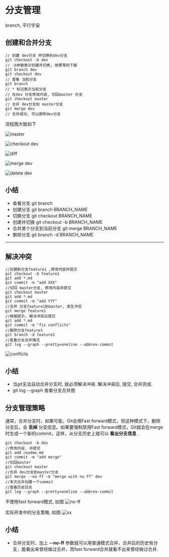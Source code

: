 分支管理
==
branch, 平行宇宙

创建和合并分支
--
```
// 创建 dev分支 并切换到dev分支
git checkout -b dev
// -b参数表示创建并切换, 效果等同下面
git branch dev
git checkout dev
// 查看 当前分支
git branch
// * 标记表示当前分支
// 在dev 分支修改内容, 切回master 分支
git checkout master
// 合并 dev分支到 master分支
git merge dev
// 合并成功, 可以删除dev分支
```
流程图大致如下

![master](https://www.liaoxuefeng.com/files/attachments/0013849087937492135fbf4bbd24dfcbc18349a8a59d36d000/0)

![checkout dev](https://www.liaoxuefeng.com/files/attachments/001384908811773187a597e2d844eefb11f5cf5d56135ca000/0)

![diff](https://www.liaoxuefeng.com/files/attachments/0013849088235627813efe7649b4f008900e5365bb72323000/0)

![merge dev](https://www.liaoxuefeng.com/files/attachments/00138490883510324231a837e5d4aee844d3e4692ba50f5000/0)

![delete dev](https://www.liaoxuefeng.com/files/attachments/001384908867187c83ca970bf0f46efa19badad99c40235000/0)

小结
--
- 查看分支 git branch
- 创建分支 git branch BRANCH_NAME
- 切换分支 git checkout BRANCH_NAME
- 创建并切换 git checkout -b BRANCH_NAME
- 合并某个分支到当前分支 git merge BRANCH_NAME
- 删除分支 git branch -d BRANCH_NAME
___________
解决冲突
--
```
//创建新分支feature1 ,修改内容并提交
git checkout -b feature1
git add *.md
git commit -m "add XXX"
//切回 master分支, 修改内容并提交
git checkout master
git add *.md
git commit -m "add YYY"
//合并 分支feature1到master, 发生冲突
git merge feature1
//根据提示, 解决冲突后提交
git add *.md
git commit -m "fix conflicts"
//删除分支feature1
git branch -d feature1
//查看分支合并情况
git log --graph --pretty=oneline --abbrev-commit
```
![conflicts](https://www.liaoxuefeng.com/files/attachments/001384909115478645b93e2b5ae4dc78da049a0d1704a41000/0)

小结
--
- 当git无法自动合并分支时, 就必须解决冲突. 解决冲突后, 提交, 合并完成.
- git log --graph 查看分支合并图

分支管理策略
--
通常，合并分支时，如果可能，Git会用Fast forward模式，但这种模式下，删除分支后，会 **丢掉** 分支信息。如果要强制禁用Fast forward模式，Git就会在merge时生成一个新的commit，这样，从分支历史上就可以 **看出分支信息** .

```
git checkout -b dev
//修改内容, 并提交
git add readme.md
git commit -m "add merge"
//切回master
git checkout master
//合并 dev分支到master分支
git merge --no-ff -m "merge with no-ff" dev
//本次合并创建一个commit
//查看历史日志
git log --graph --pretty=oneline --abbrev-commit
```
不使用fast forward模式, 如图
![no-ff](https://www.liaoxuefeng.com/files/attachments/001384909222841acf964ec9e6a4629a35a7a30588281bb000/0)

实际开发中的分支策略, 如图
![xx](https://www.liaoxuefeng.com/files/attachments/001384909239390d355eb07d9d64305b6322aaf4edac1e3000/0)

小结
--
- 合并分支时，加上 **--no-ff** 参数就可以用普通模式合并，合并后的历史有分支，能看出来曾经做过合并，而fast forward合并就看不出来曾经做过合并.

